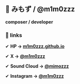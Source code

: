 ## 👋 みもず / @m1m0zzz

**composer / developer**


### 🔗 links

✔︎ **HP -> [m1m0zzz.github.io](https://m1m0zzz.github.io/)**

✔︎ **X -> [@m1m0zzz](https://x.com/m1m0zzz)**

✔︎ **Sound Cloud -> [@mimozzz](https://soundcloud.com/mimozzz)**

✔︎ **Instagram -> [@m1m0zzz](https://www.instagram.com/m1m0zzz/)**
